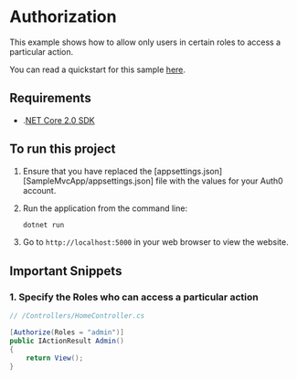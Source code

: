 # Authorization

This example shows how to allow only users in certain roles to access a particular action.

You can read a quickstart for this sample [here](https://auth0.com/docs/quickstart/webapp/aspnet-core/05-authorization). 

## Requirements

* .[NET Core 2.0 SDK](https://www.microsoft.com/net/download/core)

## To run this project

1. Ensure that you have replaced the [appsettings.json][SampleMvcApp/appsettings.json] file with the values for your Auth0 account.

2. Run the application from the command line:

    ```bash
    dotnet run
    ```

3. Go to `http://localhost:5000` in your web browser to view the website.

## Important Snippets

### 1. Specify the Roles who can access a particular action

```csharp
// /Controllers/HomeController.cs

[Authorize(Roles = "admin")]
public IActionResult Admin()
{
    return View();
}
```
